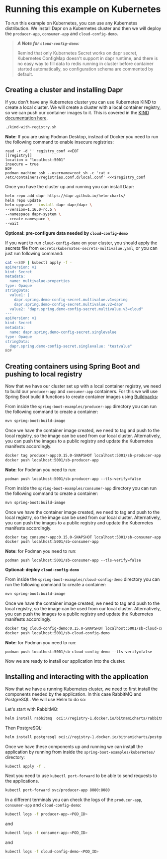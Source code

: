 # Running this example on Kubernetes

To run this example on Kubernetes, you can use any Kubernetes distribution. 
We install Dapr on a Kubernetes cluster and then we will deploy the `producer-app`, `consumer-app` and `cloud-config-demo`.

> ___A Note for `cloud-config-demo`:___
> 
> Remind that only Kubernetes Secret works on dapr secret, Kubernetes ConfigMap doesn't support in dapr runtime, and there is no easy way to fill data to redis running in cluster before container started automatically, so configuration schema are commented by default.

## Creating a cluster and installing Dapr

If you don't have any Kubernetes cluster you can use Kubernetes KIND to create a local cluster. We will create a cluster 
with a local container registry, so we can push our container images to it. This is covered in the 
[KIND documentation here](https://kind.sigs.k8s.io/docs/user/local-registry/).

```bash
./kind-with-registry.sh
```

**Note**: If you are using Podman Desktop, instead of Docker you need to run the following command to enable insecure registries:

```
read -r -d '' registry_conf <<EOF
[[registry]]
location = "localhost:5001"
insecure = true
EOF
podman machine ssh --username=root sh -c 'cat > /etc/containers/registries.conf.d/local.conf' <<<$registry_conf
```

Once you have the cluster up and running you can install Dapr: 

```bash
helm repo add dapr https://dapr.github.io/helm-charts/
helm repo update
helm upgrade --install dapr dapr/dapr \
--version=1.16.0-rc.5 \
--namespace dapr-system \
--create-namespace \
--wait
```
__Optional: pre-configure data needed by  `cloud-config-demo`__

If you want to run `cloud-config-demo` on your cluster, you should apply the secrets file from `secrets/kubernates-secrets-multivalue.yaml`, or you can just run following command:

```bash
cat <<EOF | kubectl apply -f -
apiVersion: v1
kind: Secret
metadata:
  name: multivalue-properties
type: Opaque
stringData:
  value1: |
    dapr.spring.demo-config-secret.multivalue.v1=spring
    dapr.spring.demo-config-secret.multivalue.v2=dapr
  value2: "dapr.spring.demo-config-secret.multivalue.v3=cloud"
---
apiVersion: v1
kind: Secret
metadata:
  name: dapr.spring.demo-config-secret.singlevalue
type: Opaque
stringData:
  dapr.spring.demo-config-secret.singlevalue: "testvalue"
EOF
```

## Creating containers using Spring Boot and pushing to local registry

Now that we have our cluster set up with a local container registry, we need to build our `producer-app` and `consumer-app` containers.
For this we will use Spring Boot build it functions to create container images using [Buildpacks](https://buildpacks.io): 

From inside the `spring-boot-examples/producer-app` directory you can run the following command to create a container: 
```bash
mvn spring-boot:build-image
```

Once we have the container image created, we need to tag and push to the local registry, so the image can be used from our local cluster.
Alternatively, you can push the images to a public registry and update the Kubernetes manifests accordingly. 

```bash
docker tag producer-app:0.15.0-SNAPSHOT localhost:5001/sb-producer-app
docker push localhost:5001/sb-producer-app
```

**Note**: for Podman you need to run: 
```
podman push localhost:5001/sb-producer-app --tls-verify=false
```

From inside the `spring-boot-examples/consumer-app` directory you can run the following command to create a container:
```bash
mvn spring-boot:build-image
```

Once we have the container image created, we need to tag and push to the local registry, so the image can be used from our local cluster.
Alternatively, you can push the images to a public registry and update the Kubernetes manifests accordingly.

```bash
docker tag consumer-app:0.15.0-SNAPSHOT localhost:5001/sb-consumer-app
docker push localhost:5001/sb-consumer-app
```

**Note**: for Podman you need to run: 
```
podman push localhost:5001/sb-consumer-app --tls-verify=false
```

__Optional: deploy `cloud-config-demo`__

From inside the `spring-boot-examples/cloud-config-demo` directory you can run the following command to create a container:
```bash
mvn spring-boot:build-image
```

Once we have the container image created, we need to tag and push to the local registry, so the image can be used from our local cluster.
Alternatively, you can push the images to a public registry and update the Kubernetes manifests accordingly.

```bash
docker tag cloud-config-demo:0.15.0-SNAPSHOT localhost:5001/sb-cloud-config-demo
docker push localhost:5001/sb-cloud-config-demo
```

**Note**: for Podman you need to run:
```
podman push localhost:5001/sb-cloud-config-demo --tls-verify=false
```

Now we are ready to install our application into the cluster.

## Installing and interacting with the application

Now that we have a running Kubernetes cluster, we need to first install the components needed by the application. 
In this case RabbitMQ and PostgreSQL. We will use Helm to do so: 

Let's start with RabbitMQ:
```bash
helm install rabbitmq  oci://registry-1.docker.io/bitnamicharts/rabbitmq --set auth.username=guest --set auth.password=guest --set auth.erlangCookie=ABC
```

Then PostgreSQL: 
```bash
helm install postgresql oci://registry-1.docker.io/bitnamicharts/postgresql --set global.postgresql.auth.database=dapr --set global.postgresql.auth.postgresPassword=password
```

Once we have these components up and running we can install the application by running from inside 
the `spring-boot-examples/kubernetes/` directory: 

```bash
kubectl apply -f .
```

Next you need to use `kubectl port-forward` to be able to send requests to the applications. 

```bash
kubectl port-forward svc/producer-app 8080:8080
```

In a different terminals you can check the logs of the `producer-app`, `consumer-app` and `cloud-config-demo`:

```bash
kubectl logs -f producer-app-<POD_ID>
```
and

```bash
kubectl logs -f consumer-app-<POD_ID>
```
and

```bash
kubectl logs -f cloud-config-demo-<POD_ID>
```

